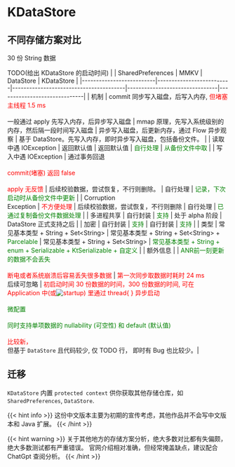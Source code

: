 # KDataStore

## 不同存储方案对比
30 份 String 数据 

TODO(给出 KDataStore 的启动时间)
|                          | SharedPreferences        | MMKV                                   | DataStore                      | KDataStore                   | 
|--------------------------|--------------------------|----------------------------------------|--------------------------------|------------------------------|
| 机制                       | commit 同步写入磁盘，后写入内存, <font color="red">但堵塞主线程 1.5 ms</font> <br/><br/> 一般通过 apply 先写入内存，后异步写入磁盘 | mmap 原理，先写入系统级别的内存，然后隔一段时间写入磁盘 | 异步写入磁盘，后更新内存，通过 Flow 异步观察      | 基于 DataStore。先写入内存，即时异步写入磁盘，包括备份文件。 |
| 读取中遇 IOException         | 返回默认值                  | 返回默认值                                         | <font color="green"> 自行处理 </font>                           | <font color="green">从备份文件中取</font>                             |
| 写入中遇 IOException         | 通过事务回退 <br/></br> <font color="red">commit(堵塞) 返回 false</br></br>apply 无反馈</font> | 后续校验数据，尝试恢复，不行则删除。              | 自行处理                           | <font color="green">记录，下次启动时从备份文件中更新</font>          | 
| Corruption<br/>Exception | <font color="red">不方便处理</font>                                                                               | 后续校验数据，尝试恢复，不行则删除                       | 自行处理                       | <font color="green">已通过复制备份文件数据处理</font>                    |
| 多进程共享                    |  自行封装                                                                              | <font color="green">支持</font>                    | 处于 alpha 阶段                    | DataStore 正式支持之后                    |
| 加密                       | 自行封装                                                                            | <font color="green">支持</font>                                     | 自行封装                           | <font color="green">支持</font> |
| 类型 | 常见基本类型 + String + Set&lt;String&gt;  | 常见基本类型 + String + Set&lt;String&gt; + <font color="green">Parcelable</font> | 常见基本类型 + String + Set&lt;String&gt; | <font color="green">常见基本类型 + String + enum + Serializable + KtSerializable + 自定义</font> | 
| 额外信息                      |                                                                               |      <font color="green">ANR前一刻更新的数据不会丢失</font> </br></br> <font color="red">断电或者系统崩溃后容易丢失很多数据</font>                                |      <font color="red"> 第一次同步取数据时耗时 24 ms</font> </br>后续可忽略                         |          <font color="red">初启动时间 30 份数据的时间，300 份数据的时间, 可在 Application 中(或![startup](https://developer.android.com/topic/libraries/app-startup)) 里通过 thread{ } 异步启动 </font> <br/><br/> <font color="green"> 微配置 </font> <br/><br/> <font color="green"> 同时支持单项数据的 nullability (可空性) 和 default (默认值) </font> </br></br> <font color="red">比较新，</font> </br> 但基于 `DataStore` 且代码较少, 仅 TODO 行， 即时有 Bug 也比较少。|


## 迁移
`KDataStore` 内置 `protected context` 供你获取其他存储仓库，如 `SharedPreferences`, `DataStore`.

{{< hint info >}}
这份中文版本主要为初期的宣传考虑，其他作品并不会写中文版本和 Java 扩展。
{{< /hint >}}

{{< hint warning >}}
关于其他地方的存储方案分析，绝大多数对比都有失偏颇，绝大多数测试都有严重错误。
官网介绍相对准确，但经常掩盖缺点，建议配合 ChatGpt 查阅分析。
{{< /hint >}}